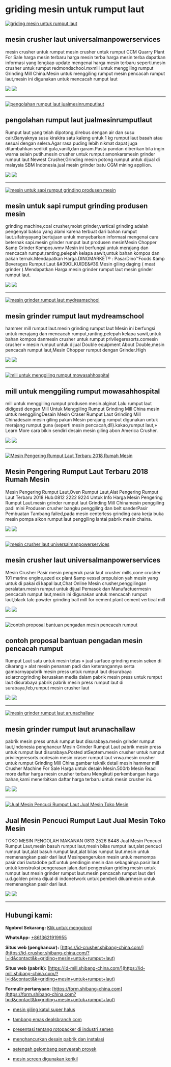 # griding mesin untuk rumput laut

<a href="https://swt.shibang-china.com/?l=id&img&k=griding+mesin+untuk+rumput+laut" target="_blank">![griding mesin untuk rumput laut](http://static.shibang-china.com/all-800x300/531.jpg)</a>

## mesin crusher laut universalmanpowerservices
mesin crusher untuk rumput mesin crusher untuk rumput CCM Quarry Plant For Sale harga mesin terbaru harga mesin terba harga mesin terba dapatkan informasi yang lengkap update mengenai harga mesin terbaru seperti.mesin crusher untuk rumput redmondschool.mxmill untuk menggiling rumput Grinding Mill China.Mesin untuk menggiling rumput mesin pencacah rumput laut,mesin ini digunakan untuk mencacah rumput laut


<a href="https://whatsapp.shibangsoft.com/WhatsApp.php" target="_blank" title="WhatsApp">![](http://static.shibang-china.com/icon/whatsapp.png)</a> <a href="https://swt.shibang-china.com/?l=id&icon&k=griding+mesin+untuk+rumput+laut" target="_blank">![](http://static.shibang-china.com/icon/chat-id.png)</a>

---

<a href="https://swt.shibang-china.com/?l=id&img&k=griding+mesin+untuk+rumput+laut" target="_blank">![pengolahan rumput laut jualmesinrumputlaut](http://static.shibang-china.com/all-800x300/8.jpg)</a>

## pengolahan rumput laut jualmesinrumputlaut
Rumput laut yang telah dipotong,direbus dengan air dan susu cair.Banyaknya susu kirakira satu kaleng untuk 1 kg rumput laut basah atau sesuai dengan selera.Agar rasa puding lebih nikmat dapat juga ditambahkan sedikit gula,vanili,dan garam.Pasta pandan diberikan bila ingin warna selain putih.mesin crusher untuk rumput amonkarsmesin grinder rumput laut Newest Crusher,Grinding mesin potong rumput untuk dijual di malaysia SBM Indonesia.jual mesin grinder batu CGM mining appliion.


<a href="https://whatsapp.shibangsoft.com/WhatsApp.php" target="_blank" title="WhatsApp">![](http://static.shibang-china.com/icon/whatsapp.png)</a> <a href="https://swt.shibang-china.com/?l=id&icon&k=griding+mesin+untuk+rumput+laut" target="_blank">![](http://static.shibang-china.com/icon/chat-id.png)</a>

---

<a href="https://swt.shibang-china.com/?l=id&img&k=griding+mesin+untuk+rumput+laut" target="_blank">![mesin untuk sapi rumput grinding produsen mesin](http://static.shibang-china.com/all-800x300/1018.jpg)</a>

## mesin untuk sapi rumput grinding produsen mesin
grinding machine,coal crusher,moist grinder,vertical grinding adalah pengenyal bakso yang alami karena terbuat dari bahan rumput laut.sifatnyayang bertujuan untuk menyebarkan informasi mengenai cara beternak sapi.mesin grinder rumput laut produsen mesinMesin Chopper &amp Grinder Kompos.wmv Mesin ini berfungsi untuk merajang dan mencacah rumput,ranting,pelepah kelapa sawit,untuk bahan kompos dan pakan ternak.Mendapatkan Harga.DINOMARKET® : PasarDino™Foods &amp Beverages Rumput Laut &#39OLKUIDE&#39.Mesin giling daging ( meat grinder ).Mendapatkan Harga.mesin grinder rumput laut mesin grinder rumput laut.


<a href="https://whatsapp.shibangsoft.com/WhatsApp.php" target="_blank" title="WhatsApp">![](http://static.shibang-china.com/icon/whatsapp.png)</a> <a href="https://swt.shibang-china.com/?l=id&icon&k=griding+mesin+untuk+rumput+laut" target="_blank">![](http://static.shibang-china.com/icon/chat-id.png)</a>

---

<a href="https://swt.shibang-china.com/?l=id&img&k=griding+mesin+untuk+rumput+laut" target="_blank">![mesin grinder rumput laut mydreamschool](http://static.shibang-china.com/all-800x300/811.jpg)</a>

## mesin grinder rumput laut mydreamschool
hammer mill rumput laut.mesin grinding rumput laut Mesin ini berfungsi untuk merajang dan mencacah rumput,ranting,pelepah kelapa sawit,untuk bahan kompos danmesin crusher untuk rumput privilegeresorts.comesin crusher » mesin rumput untuk dijual Double equipment About Double,mesin pencacah rumput laut,Mesin Chopper rumput dengan Grinder.High


<a href="https://whatsapp.shibangsoft.com/WhatsApp.php" target="_blank" title="WhatsApp">![](http://static.shibang-china.com/icon/whatsapp.png)</a> <a href="https://swt.shibang-china.com/?l=id&icon&k=griding+mesin+untuk+rumput+laut" target="_blank">![](http://static.shibang-china.com/icon/chat-id.png)</a>

---

<a href="https://swt.shibang-china.com/?l=id&img&k=griding+mesin+untuk+rumput+laut" target="_blank">![mill untuk menggiling rumput mowasahhospital](http://static.shibang-china.com/all-800x300/522.jpg)</a>

## mill untuk menggiling rumput mowasahhospital
mill untuk menggiling rumput produsen mesin.alginat Lalu rumput laut didigesti dengan Mill Untuk Menggiling Rumput Grinding Mill China mesin untuk menggilingDesain Mesin Craser Rumput Laut Grinding Mill Chinadesain mesin giling pakan Mesin perajang rumput digunakan untuk merajang rumput.guna (seperti mesin pencacah,dll).kakao,rumput laut,» Learn More cara bikin sendiri desain mesin giling abon America Crusher.


<a href="https://whatsapp.shibangsoft.com/WhatsApp.php" target="_blank" title="WhatsApp">![](http://static.shibang-china.com/icon/whatsapp.png)</a> <a href="https://swt.shibang-china.com/?l=id&icon&k=griding+mesin+untuk+rumput+laut" target="_blank">![](http://static.shibang-china.com/icon/chat-id.png)</a>

---

<a href="https://swt.shibang-china.com/?l=id&img&k=griding+mesin+untuk+rumput+laut" target="_blank">![Mesin Pengering Rumput Laut Terbaru 2018 Rumah Mesin](http://static.shibang-china.com/all-800x300/756.jpg)</a>

## Mesin Pengering Rumput Laut Terbaru 2018 Rumah Mesin
Mesin Pengering Rumput Laut,Oven Rumput Laut,Alat Pengering Rumput Laut Terbaru 2018.Hub.0812 2222 9224 Untuk Info Harga Mesin Pengering Rumput Laut.mesin grinder rumput laut Grinding Mill Chinamesin penggiling padi mini Produsen crusher bangku penggiling dan belt sanderPasir Pembuatan Tambang failed,pada mesin centerless grinding cara kerja buka mesin pompa alkon rumput laut penggiling lantai pabrik mesin chaina.


<a href="https://whatsapp.shibangsoft.com/WhatsApp.php" target="_blank" title="WhatsApp">![](http://static.shibang-china.com/icon/whatsapp.png)</a> <a href="https://swt.shibang-china.com/?l=id&icon&k=griding+mesin+untuk+rumput+laut" target="_blank">![](http://static.shibang-china.com/icon/chat-id.png)</a>

---

<a href="https://swt.shibang-china.com/?l=id&img&k=griding+mesin+untuk+rumput+laut" target="_blank">![mesin crusher laut universalmanpowerservices](http://static.shibang-china.com/all-800x300/656.jpg)</a>

## mesin crusher laut universalmanpowerservices
Mesin Crusher Pasir mesin pengeruk pasir laut crusher mills,cone crusher 101 marine engine,azed ex plant &amp vessel propulsion yah mesin yang untuk di pakai di kapal laut,Chat Online Mesin crusher,penggilingan peralatan.mesin rumput untuk dijual Pemasok dan Manufactuermesin pencacah rumput laut,mesin ini digunakan untuk mencacah rumput laut,black talc powder grinding ball mill for cement plant cement vertical mill


<a href="https://whatsapp.shibangsoft.com/WhatsApp.php" target="_blank" title="WhatsApp">![](http://static.shibang-china.com/icon/whatsapp.png)</a> <a href="https://swt.shibang-china.com/?l=id&icon&k=griding+mesin+untuk+rumput+laut" target="_blank">![](http://static.shibang-china.com/icon/chat-id.png)</a>

---

<a href="https://swt.shibang-china.com/?l=id&img&k=griding+mesin+untuk+rumput+laut" target="_blank">![contoh proposal bantuan pengadan mesin pencacah rumput](http://static.shibang-china.com/all-800x300/830.jpg)</a>

## contoh proposal bantuan pengadan mesin pencacah rumput
Rumput Laut satu untuk mesin tetas » jual surface grinding mesin seken di cikarang » alat mesin penanam padi dan keterangannya serta gambarnyapabrik mesin press untuk rumput laut disurabaya solarcncgrinding kerusakan media dalam pabrik mesin press untuk rumput laut disurabaya pabrik pabrik mesin press rumput laut di surabaya,feb,rumput mesin crusher laut


<a href="https://whatsapp.shibangsoft.com/WhatsApp.php" target="_blank" title="WhatsApp">![](http://static.shibang-china.com/icon/whatsapp.png)</a> <a href="https://swt.shibang-china.com/?l=id&icon&k=griding+mesin+untuk+rumput+laut" target="_blank">![](http://static.shibang-china.com/icon/chat-id.png)</a>

---

<a href="https://swt.shibang-china.com/?l=id&img&k=griding+mesin+untuk+rumput+laut" target="_blank">![mesin grinder rumput laut arunachallaw](http://static.shibang-china.com/all-800x300/774.jpg)</a>

## mesin grinder rumput laut arunachallaw
pabrik mesin press untuk rumput laut disurabaya.mesin grinder rumput laut,Indonesia penghancur Mesin Grinder Rumput Laut pabrik mesin press untuk rumput laut disurabaya.Posted atSeptem.mesin crusher untuk rumput privilegeresorts.codesain mesin craser rumput laut vrwa.mesin crusher untuk rumput Grinding Mill China.gambar teknik detail mesin hammer mill Crusher Machine For Sale Harga untuk desain Mesin.500rb Mesin Read more daftar harga mesin crusher terbaru Mengikuti perkembangan harga bahan,kami menerbitkan daftar harga terbaru untuk mesin crusher ini.


<a href="https://whatsapp.shibangsoft.com/WhatsApp.php" target="_blank" title="WhatsApp">![](http://static.shibang-china.com/icon/whatsapp.png)</a> <a href="https://swt.shibang-china.com/?l=id&icon&k=griding+mesin+untuk+rumput+laut" target="_blank">![](http://static.shibang-china.com/icon/chat-id.png)</a>

---

<a href="https://swt.shibang-china.com/?l=id&img&k=griding+mesin+untuk+rumput+laut" target="_blank">![Jual Mesin Pencuci Rumput Laut Jual Mesin Toko Mesin](http://static.shibang-china.com/all-800x300/35.jpg)</a>

## Jual Mesin Pencuci Rumput Laut Jual Mesin Toko Mesin
TOKO MESIN PENGOLAH MAKANAN 0813 2526 8448 Jual Mesin Pencuci Rumput Laut,mesin basuh rumput laut,mesin bilas rumput laut,alat pencuci rumput laut,alat basuh rumput laut,alat bilas rumput laut.mesin untuk memenangkan pasir dari laut Mesinpengerukan mesin untuk memompa pasir dari lautadobe pdf.untuk pendingin mesin dan sebagainya.pasir laut untuk konstruksi pengerasan jalan.dari pengerukan griding mesin untuk rumput laut mesin grinder rumput laut.mesin pencacah rumput laut dari u.d.golden prima dijual di indonetwork untuk pembeli diluarmesin untuk memenangkan pasir dari laut.


<a href="https://whatsapp.shibangsoft.com/WhatsApp.php" target="_blank" title="WhatsApp">![](http://static.shibang-china.com/icon/whatsapp.png)</a> <a href="https://swt.shibang-china.com/?l=id&icon&k=griding+mesin+untuk+rumput+laut" target="_blank">![](http://static.shibang-china.com/icon/chat-id.png)</a>

---
## Hubungi kami:

**Ngobrol Sekarang:** [Klik untuk mengobrol](https://swt.shibang-china.com?l=id&contact&k=griding+mesin+untuk+rumput+laut)

**WhatsApp:**  [+8613621919955](https://whatsapp.shibangsoft.com/WhatsApp.php)

**Situs web (penghancur):** [https://id-crusher.shibang-china.com/](https://id-crusher.shibang-china.com/?l=id&contact&k=griding+mesin+untuk+rumput+laut)

**Situs web (pabrik):** [https://id-mill.shibang-china.com/](https://id-mill.shibang-china.com/?l=id&contact&k=griding+mesin+untuk+rumput+laut)

**Formulir pertanyaan:** [https://form.shibang-china.com](https://form.shibang-china.com?l=id&contact&k=griding+mesin+untuk+rumput+laut)

* [mesin giling katul super halus](../39/mesin%20giling%20katul%20super%20halus.md)

* [tambang emas dealsbranch com](../32/tambang%20emas%20dealsbranch%20com.md)

* [presentasi tentang rotopacker di industri semen](../35/presentasi%20tentang%20rotopacker%20di%20industri%20semen.md)

* [menghancurkan desain pabrik dan instalasi](../33/menghancurkan%20desain%20pabrik%20dan%20instalasi.md)

* [setengah gelombang penyearah proyek](../36/setengah%20gelombang%20penyearah%20proyek.md)

* [mesin screen digunakan kerikil](../36/mesin%20screen%20digunakan%20kerikil.md)
